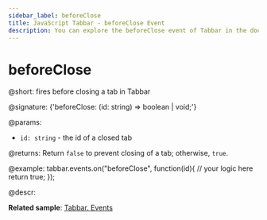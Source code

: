 ```yaml
---
sidebar_label: beforeClose
title: JavaScript Tabbar - beforeClose Event 
description: You can explore the beforeClose event of Tabbar in the documentation of the DHTMLX JavaScript UI library. Browse developer guides and API reference, try out code examples and live demos, and download a free 30-day evaluation version of DHTMLX Suite.
---
```


# beforeClose

@short: fires before closing a tab in Tabbar

@signature: {'beforeClose: (id: string) => boolean | void;'}

@params:
- `id: string` - the id of a closed tab

@returns:
Return `false` to prevent closing of a tab; otherwise, `true`.

@example:
tabbar.events.on("beforeClose", function(id){
    // your logic here
    return true;
});

@descr:

**Related sample**: [Tabbar. Events](https://snippet.dhtmlx.com/dld2qo1m)
